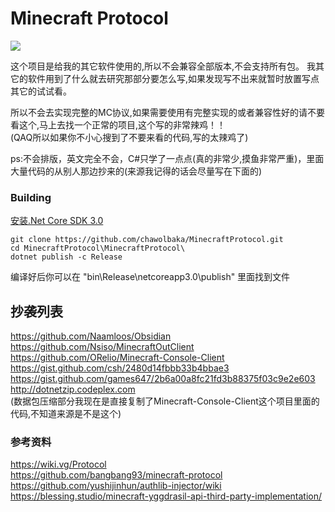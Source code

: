 # Minecraft Protocol
![](https://github.com/chawolbaka/MinecraftProtocol/workflows/build/badge.svg)  

这个项目是给我的其它软件使用的,所以不会兼容全部版本,不会支持所有包。
我其它的软件用到了什么就去研究那部分要怎么写,如果发现写不出来就暂时放置写点其它的试试看。  
  
所以不会去实现完整的MC协议,如果需要使用有完整实现的或者兼容性好的请不要看这个,马上去找一个正常的项目,这个写的非常辣鸡！！  
(QAQ所以如果你不小心搜到了不要来看的代码,写的太辣鸡了)  
  
ps:不会排版，英文完全不会，C#只学了一点点(真的非常少,摸鱼非常严重)，里面大量代码的从别人那边抄来的(来源我记得的话会尽量写在下面的)

### Building
[安装.Net Core SDK 3.0](https://dotnet.microsoft.com/download/dotnet-core/3.0 "安装.Net Core SDK 3.0")

    git clone https://github.com/chawolbaka/MinecraftProtocol.git
    cd MinecraftProtocol\MinecraftProtocol\
    dotnet publish -c Release
编译好后你可以在 "bin\Release\netcoreapp3.0\publish" 里面找到文件

## 抄袭列表
https://github.com/Naamloos/Obsidian  
https://github.com/Nsiso/MinecraftOutClient  
https://github.com/ORelio/Minecraft-Console-Client  
https://gist.github.com/csh/2480d14fbbb33b4bbae3  
https://gist.github.com/games647/2b6a00a8fc21fd3b88375f03c9e2e603  
http://dotnetzip.codeplex.com  
(数据包压缩部分我现在是直接复制了Minecraft-Console-Client这个项目里面的代码,不知道来源是不是这个)  
### 参考资料
https://wiki.vg/Protocol  
https://github.com/bangbang93/minecraft-protocol  
https://github.com/yushijinhun/authlib-injector/wiki  
https://blessing.studio/minecraft-yggdrasil-api-third-party-implementation/  

